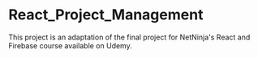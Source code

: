 # React_Project_Management

This project is an adaptation of the final project for NetNinja's React and Firebase course available on Udemy.
